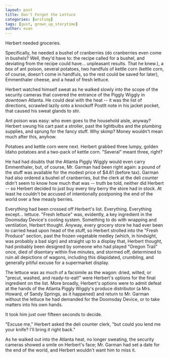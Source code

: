 ```yaml
---
layout: post
title: Don't Forget the Lettuce
categories: [writing]
tags: [gust, grown_up_storytime]
author: evan
---
```

Herbert needed groceries.

Specifically, he needed a bushel of cranberries (do cranberries even come in bushels? Well, they'd have to: the recipe called for a bushel, and deviating from the recipe could have... unpleasant results. That he knew.), a box of ant poison, several potatoes, two handfuls of kettle corn (kettle corn, of course, doesn't come in handfuls, so the rest could be saved for later), Emmenthaler cheese, and a head of fresh lettuce.

Herbert watched himself sweat as he walked slowly into the scope of the security cameras that covered the entrance of the Piggly Wiggly in downtown Atlanta. He could deal with the heat -- it was the list of directions, scrawled lazily onto a knockoff PostIt note in his jacket pocket, that caused his sweat glands to stir.

Ant poison was easy: who even goes to the household aisle, anyway? Herbert swung his cart past a stroller, past the lightbulbs and the plumbing supplies, and sprung for the fancy stuff. Why skimp? Money wouldn't mean much after this, anyhow.

Potatoes and kettle corn were next. Herbert grabbed three lumpy, golden Idaho potatoes and a two-pack of kettle corn. "Several" meant three, right?

He had had doubts that the Atlanta Piggly Wiggly would even carry Emmenthaler, but, of course, Mr. Garman had been right again: a pound of the stuff was available for the modest price of $4.61 (before tax). Garman had also ordered a bushel of cranberries, but the clerk at the deli counter didn't seem to know how much that was -- truth be told, neither did Herbert -- so Herbert decided to just buy every tiny berry the store had in stock. At least he couldn't be accused of intentionally postponing the end of the world over a few measly berries.

Everything had been crossed off Herbert's list. Everything. Everything except... lettuce. "Fresh lettuce" was, evidently, a key ingredient in the Doomsday Device's cooling system. Something to do with wrapping and ventilation, Herbert thought. Anyway, every grocery store he had ever been to carried head upon head of the stuff, so Herbert strolled into the "Fresh Produce" section, past the frozen vegetable medley (which, in hindsight, was probably a bad sign) and straight up to a display that, Herbert thought, had probably been designed by someone who had played "Oregon Trail" once, died of disentary within five minutes, and stormed off, determined to ruin all depictions of wagons, including this dilapidated, crumbling, and generally pitiful excuse for a supermarket display.

The lettuce was as much of a facsimile as the wagon: dried, wilted, or "precut, washed, and ready-to-eat!" were Herbert's options for the final ingredient on the list. More broadly, Herbert's options were to admit defeat at the hands of the Atlanta Piggly Wiggly's produce distributor (a Mrs. Howard, of Sandy Springs, as it happened) and return to Mr. Garman without the lettuce he had demanded for the Doomsday Device, or to take matters into his own hands.

It took him just over fifteen seconds to decide.

"Excuse me," Herbert asked the deli counter clerk, "but could you lend me your knife? I'll bring it right back."

As he walked out into the Atlanta heat, no longer sweating, the security cameras showed a smile on Herbert's face; Mr. Garman had set a date for the end of the world, and Herbert wouldn't want him to miss it.

